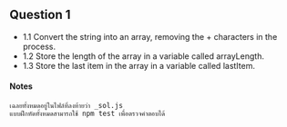 ## Question 1

- 1.1 Convert the string into an array, removing the + characters in the process.
- 1.2 Store the length of the array in a variable called arrayLength.
- 1.3 Store the last item in the array in a variable called lastItem.
#### Notes

```
เฉลยทั้งหมดอยู่ในไฟล์ที่ลงท้ายว่า _sol.js
แบบฝึกหัดทั้งหมดสามารถใช้ npm test เพื่อตรวจคำตอบได้
```